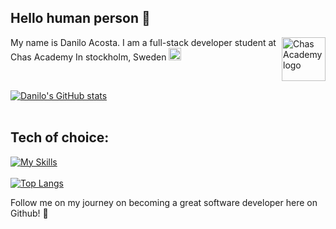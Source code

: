 ## <span style="text-decoration: none;">Hello human person 👀</span>
<img src="https://user-images.githubusercontent.com/113366808/224336356-c09c9402-9e83-44f3-a870-8bae1bf2d7d0.svg" width ="70" height="70" alt="Chas Academy logo" align="right">
<p align="left">My name is Danilo Acosta. I am a full-stack developer student at Chas Academy
In stockholm, Sweden <img src="https://user-images.githubusercontent.com/113366808/224347548-c069f9ed-aee0-4f73-bf95-a4784774941e.svg" width ="20" height="20" alt="Chas Academy logo"></p> 
</br>

[![Danilo's GitHub stats](https://github-readme-stats.vercel.app/api?username=Danilo-Acosta5389&hide=stars&show=contribs,prs_merged,prs_merged_percentage&show_icons=true&theme=dracula)](https://github.com/Danilo-Acosta5389/github-readme-stats) 
<br><br>
## Tech of choice:
[![My Skills](https://skillicons.dev/icons?i=cs,dotnet,js,react,html,css,git,postgres,mysql,powershell,linux,raspberrypi,nginx,bash&perline=5)](https://skillicons.dev) 
<br><br>
[![Top Langs](https://github-readme-stats.vercel.app/api/top-langs/?username=Danilo-Acosta5389&layout=pie&theme=dracula)](https://github.com/anuraghazra/github-readme-stats)


<!--
[<ul>
  <li><img src="https://user-images.githubusercontent.com/113366808/224324139-810f57f7-a573-4238-bfa6-e3becc771e83.svg" width ="30" height="30" alt="c-sharp logo"></li>
  <li><img src="https://user-images.githubusercontent.com/113366808/224329467-b9b7852d-fad0-40e4-8115-46fc5231298f.svg" width ="30" height="30" alt="JavaScript logo"></li>
  <li><img src="https://user-images.githubusercontent.com/113366808/224329664-76644d75-f2bb-43b0-9bf1-e20b7bfe4f70.svg" width ="50" height="40" alt="JSON logo"></li>
  <li><img src="https://user-images.githubusercontent.com/113366808/224329505-907ada4c-b69c-43e1-9e86-bf05b39ae1df.svg" width ="50" height="40" alt="CSS3 and HTML5 logo"></li>
  <li><img src="https://user-images.githubusercontent.com/113366808/224329680-40ee4204-f423-4657-9315-9f335eb0af50.svg" width ="50" height="40" alt="SQL Database"></li>
  <li><img src="https://user-images.githubusercontent.com/113366808/224329523-76d14243-d8a1-4aa0-9f57-eb819964854b.svg" width ="50" height="40" alt="PostgreSQL logo"></li>
</ul>
<p>and of course version control with <img src="https://user-images.githubusercontent.com/113366808/224329580-a7653ef2-69af-4e9c-9980-f28ff367d95b.svg" width ="50" height="40" alt="Git logo"></p>](url) -->

Follow me on my journey on becoming a great software developer here on Github! 🙌

<!--**Danilo-Acosta5389/Danilo-Acosta5389** is a ✨ _special_ ✨ repository because its `README.md` (this file) appears on your GitHub profile.

Here are some ideas to get you started:

- 🔭 I’m currently working on ...
- 🌱 I’m currently learning ...
- 👯 I’m looking to collaborate on ...
- 🤔 I’m looking for help with ...
- 💬 Ask me about ...
- 📫 How to reach me: ...
- 😄 Pronouns: ...
- ⚡ Fun fact: ...
-->
